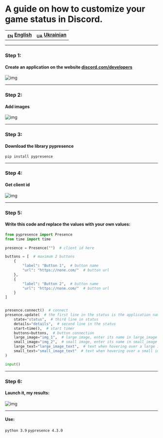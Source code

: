 # A guide on how to customize your game status in Discord.
<table>
    <tr>
        <th><sub>EN</sub> <a href="https://github.com/Tsyhanok-Ivan/custom-game-status-in-discord-with-python/blob/main/README_EN.md">English</a></th>
        <th><sub>UA</sub> <a href="https://github.com/Tsyhanok-Ivan/custom-game-status-in-discord-with-python/blob/main/README_UA.md">Ukrainian</a></th>
    </tr>
</table>

---

### Step 1: 
#### Create an application on the website [discord.com/developers](https://discord.com/developers/applications)
![img](https://i.imgur.com/EFq1twc.gif)

---

### Step 2:
#### Add images
![img](https://i.imgur.com/wSSKzau.png)

---

### Step 3:
#### Download the library pypresence
`pip install pypresence`

---

### Step 4:
#### Get client id
![img](https://i.imgur.com/J4ajeya.png)

---

### Step 5:
#### Write this code and replace the values with your own values:
```py
from pypresence import Presence
from time import time

presence = Presence("")  # client id here

buttons = [  # maximum 2 buttons
    {
        "label": "Button 1",  # button name
        "url": "https://none.com/"  # button url
    },
    {
        "label": "Button 2",  # button name
        "url": "https://none.com/"  # button url
    }
]


presence.connect()  # connect
presence.update(  # the first line in the status is the application name
    state="status",  # third line in status
    details="details",  # second line in the status
    start=time(),  # start timer
    buttons=buttons,  # button connection
    large_image="img_1",  # large image, enter its name in large_image from step 2
    small_image="img_2",  # small image, enter its name in small_image from step 2
    large_text="large_image_text",  # text when hovering over a large image
    small_text="small_image_text"  # text when hovering over a small image
)

input()
```

---

### Step 6:
#### Launch it, my results:
![img](https://i.imgur.com/rMV0BHk.png)

---

#### Use:
`python 3.9`
`pypresence 4.3.0`
